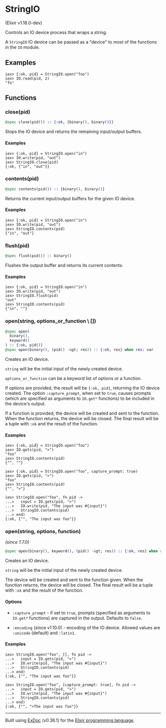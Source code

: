 # StringIO 
(Elixir v1.18.0-dev)

Controls an IO device process that wraps a string.

A `StringIO` IO device can be passed as a "device" to
most of the functions in the `IO` module.

## Examples

    iex> {:ok, pid} = StringIO.open("foo")
    iex> IO.read(pid, 2)
    "fo"

## Functions

### close(pid)

```elixir
@spec close(pid()) :: {:ok, {binary(), binary()}}
```

Stops the IO device and returns the remaining input/output
buffers.

#### Examples

    iex> {:ok, pid} = StringIO.open("in")
    iex> IO.write(pid, "out")
    iex> StringIO.close(pid)
    {:ok, {"in", "out"}}

### contents(pid)

```elixir
@spec contents(pid()) :: {binary(), binary()}
```

Returns the current input/output buffers for the given IO
device.

#### Examples

    iex> {:ok, pid} = StringIO.open("in")
    iex> IO.write(pid, "out")
    iex> StringIO.contents(pid)
    {"in", "out"}

### flush(pid)

```elixir
@spec flush(pid()) :: binary()
```

Flushes the output buffer and returns its current contents.

#### Examples

    iex> {:ok, pid} = StringIO.open("in")
    iex> IO.write(pid, "out")
    iex> StringIO.flush(pid)
    "out"
    iex> StringIO.contents(pid)
    {"in", ""}

### open(string, options_or_function \\ [])

```elixir
@spec open(
  binary(),
  keyword()
) :: {:ok, pid()}
@spec open(binary(), (pid() -&gt; res)) :: {:ok, res} when res: var
```

Creates an IO device.

`string` will be the initial input of the newly created
device.

`options_or_function` can be a keyword list of options or
a function.

If options are provided, the result will be `{:ok, pid}`, returning the
IO device created. The option `:capture_prompt`, when set to `true`, causes
prompts (which are specified as arguments to `IO.get*` functions) to be
included in the device's output.

If a function is provided, the device will be created and sent to the
function. When the function returns, the device will be closed. The final
result will be a tuple with `:ok` and the result of the function.

#### Examples

    iex> {:ok, pid} = StringIO.open("foo")
    iex> IO.gets(pid, ">")
    "foo"
    iex> StringIO.contents(pid)
    {"", ""}
    
    iex> {:ok, pid} = StringIO.open("foo", capture_prompt: true)
    iex> IO.gets(pid, ">")
    "foo"
    iex> StringIO.contents(pid)
    {"", ">"}
    
    iex> StringIO.open("foo", fn pid ->
    ...>   input = IO.gets(pid, ">")
    ...>   IO.write(pid, "The input was #{input}")
    ...>   StringIO.contents(pid)
    ...> end)
    {:ok, {"", "The input was foo"}}

### open(string, options, function)
*(since 1.7.0)* 
```elixir
@spec open(binary(), keyword(), (pid() -&gt; res)) :: {:ok, res} when res: var
```

Creates an IO device.

`string` will be the initial input of the newly created
device.

The device will be created and sent to the function given.
When the function returns, the device will be closed. The final
result will be a tuple with `:ok` and the result of the function.

#### Options

- `:capture_prompt` - if set to `true`, prompts (specified as
  arguments to `IO.get*` functions) are captured in the output.
  Defaults to `false`.

- `:encoding` (since v1.10.0) - encoding of the IO device. Allowed
  values are `:unicode` (default) and `:latin1`.

#### Examples

    iex> StringIO.open("foo", [], fn pid ->
    ...>   input = IO.gets(pid, ">")
    ...>   IO.write(pid, "The input was #{input}")
    ...>   StringIO.contents(pid)
    ...> end)
    {:ok, {"", "The input was foo"}}
    
    iex> StringIO.open("foo", [capture_prompt: true], fn pid ->
    ...>   input = IO.gets(pid, ">")
    ...>   IO.write(pid, "The input was #{input}")
    ...>   StringIO.contents(pid)
    ...> end)
    {:ok, {"", ">The input was foo"}}



---
Built using [ExDoc](https://github.com/elixir-lang/ex_doc "ExDoc") (v0.36.1) for the [Elixir programming language](href="https://elixir-lang.org" "Elixir").

